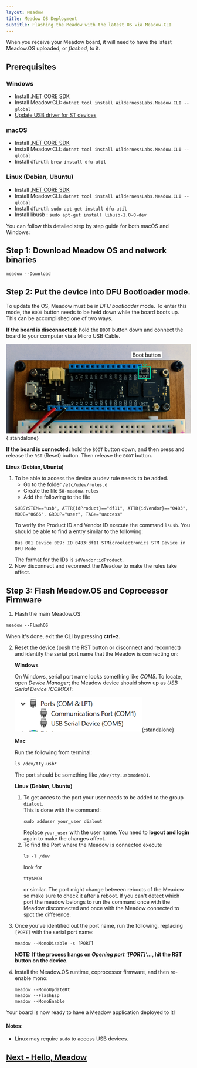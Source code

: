 ```yaml
---
layout: Meadow
title: Meadow OS Deployment
subtitle: Flashing the Meadow with the latest OS via Meadow.CLI
---
```


When you receive your Meadow board, it will need to have the latest Meadow.OS uploaded, or _flashed_, to it.

## Prerequisites

### Windows
* Install [.NET CORE SDK](https://dotnet.microsoft.com/download)
* Install Meadow.CLI: `dotnet tool install WildernessLabs.Meadow.CLI --global`
* [Update USB driver for ST devices](/Meadow/Getting_Started/Update_USB_Driver/)

### macOS
* Install [.NET CORE SDK](https://dotnet.microsoft.com/download)
* Install Meadow.CLI: `dotnet tool install WildernessLabs.Meadow.CLI --global`
* Install dfu-util: `brew install dfu-util`

### Linux (Debian, Ubuntu)
* Install [.NET CORE SDK](https://dotnet.microsoft.com/download)
* Install Meadow.CLI: `dotnet tool install WildernessLabs.Meadow.CLI --global`
* Install dfu-util: `sudo apt-get install dfu-util`  
* Install libusb : `sudo apt-get install libusb-1.0-0-dev`


You can follow this detailed step by step guide for both macOS and Windows: 

## Step 1: Download Meadow OS and network binaries

```
meadow --Download
```

## Step 2: Put the device into DFU Bootloader mode.

To update the OS, Meadow must be in _DFU bootloader_ mode. To enter this mode, the `BOOT` button needs to be held down while the board boots up. This can be accomplished one of two ways.

**If the board is disconnected:** hold the `BOOT` button down and connect the board to your computer via a Micro USB Cable.

![Primary USB port](./primary_usb.png){:standalone}

**If the board is connected:** hold the `BOOT` button down, and then press and release the `RST` (Reset) button. Then release the `BOOT` button. 

**Linux (Debian, Ubuntu)** 
1. To be able to access the device a udev rule needs to be added.  
    + Go to the folder `/etc/udev/rules.d`
    + Create the file `50-meadow.rules`
    + Add the following to the file  
    ```
    SUBSYSTEM=="usb", ATTR{idProduct}=="df11", ATTR{idVendor}=="0483", MODE="0666", GROUP="user", TAG+="uaccess"
    ```
    To verify the Product ID and Vendor ID execute the command `lsusb`. You should be able to find a entry similar to the following:
    ```
    Bus 001 Device 009: ID 0483:df11 STMicroelectronics STM Device in DFU Mode
    ```
    The format for the IDs is `idVendor:idProduct`.
2. Now disconnect and reconnect the Meadow to make the rules take affect.

## Step 3: Flash Meadow.OS and Coprocessor Firmware

1. Flash the main Meadow.OS:
```
meadow --FlashOS
```
   When it's done, exit the CLI by pressing **ctrl+z**.

2. Reset the device (push the RST button or disconnect and reconnect) and identify the serial port name that the Meadow is connecting on:

    **Windows**
   
    On Windows, serial port name looks something like *COM5*. To locate, open *Device Manager*; the Meadow device should show up as *USB Serial Device [COMXX]*:  
  
    ![DeviceManagerPort](./ports.png){:standalone} 

    **Mac**

    Run the following from terminal:
    
    ```
    ls /dev/tty.usb*
    ```
    The port should be something like `/dev/tty.usbmodem01`.

    **Linux (Debian, Ubuntu)** 
    1. To get acces to the port your user needs to be added to the group `dialout`.  
        This is done with the command:
        ```
        sudo adduser your_user dialout
        ```
        Replace `your_user` with the user name. You need to **logout and login** again to make the changes affect.
    2. To find the Port where the Meadow is connected execute 
        ```
        ls -l /dev
        ```  
        look for 
        ```
        ttyAMC0
        ```
        or similar. The port might change between reboots of the Meadow so make sure to check it after a reboot. If you can't detect which port the meadow belongs to run the command once with the Meadow disconnected and once with the Meadow connected to spot the difference.

3. Once you've identified out the port name, run the following, replacing `[PORT]` with the serial port name:

    ```
    meadow --MonoDisable -s [PORT]
    ```

    **NOTE: If the process hangs on *Opening port '[PORT]'...*, hit the RST button on the device.**

4. Install the Meadow.OS runtime, coprocessor firmware, and then re-enable mono:

    ```
    meadow --MonoUpdateRt
    meadow --FlashEsp
    meadow --MonoEnable
    ```

Your board is now ready to have a Meadow application deployed to it!

#### Notes:

 * Linux may require `sudo` to access USB devices.

## [Next - Hello, Meadow](/Meadow/Getting_Started/Hello_World/)
